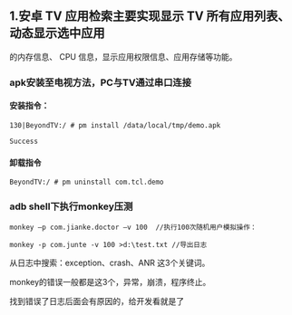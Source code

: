 ## 1.安卓 TV 应用检索主要实现显示 TV 所有应用列表、动态显示选中应用
的内存信息、 CPU 信息，显示应用权限信息、应用存储等功能。 


### apk安装至电视方法，PC与TV通过串口连接

#### 安装指令：

```
130|BeyondTV:/ # pm install /data/local/tmp/demo.apk                           

Success
```
#### 卸载指令

```
BeyondTV:/ # pm uninstall com.tcl.demo   
```

### adb shell下执行monkey压测

```
monkey –p com.jianke.doctor –v 100  //执行100次随机用户模拟操作：
```

```
monkey -p com.junte -v 100 >d:\test.txt //导出日志
```
 

从日志中搜索：exception、crash、ANR 这3个关键词。

monkey的错误一般都是这3个，异常，崩溃，程序终止。

找到错误了日志后面会有原因的，给开发看就是了
